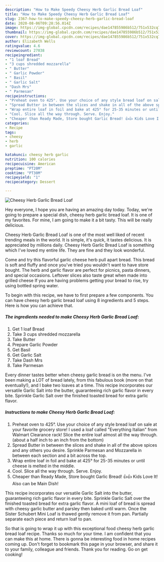 ```yaml
---
description: "How to Make Speedy Cheesy Herb Garlic Bread Loaf"
title: "How to Make Speedy Cheesy Herb Garlic Bread Loaf"
slug: 2367-how-to-make-speedy-cheesy-herb-garlic-bread-loaf
date: 2020-08-06T09:28:56.014Z
image: https://img-global.cpcdn.com/recipes/dae147855986b512/751x532cq70/cheesy-herb-garlic-bread-loaf-recipe-main-photo.jpg
thumbnail: https://img-global.cpcdn.com/recipes/dae147855986b512/751x532cq70/cheesy-herb-garlic-bread-loaf-recipe-main-photo.jpg
cover: https://img-global.cpcdn.com/recipes/dae147855986b512/751x532cq70/cheesy-herb-garlic-bread-loaf-recipe-main-photo.jpg
author: Elizabeth Wells
ratingvalue: 4.6
reviewcount: 27038
recipeingredient:
- "1 loaf Bread"
- "3 cups shredded mozzarella"
- " Butter"
- " Garlic Powder"
- " Basil"
- " Garlic Salt"
- "Dash Mrs"
- " Parmesan"
recipeinstructions:
- "Preheat oven to 425°. Use your choice of any style bread loaf on sale at your favorite grocery store! I used a loaf called &#34;Everything Italian&#34; from Walmart Clearance rack! Slice the entire loaf almost all the way through. (about a half inch to an inch from the bottom)"
- "Spread Butter in between the slices and shake in all of the above spices and any others you desire. Sprinkle Parmesan and Mozzarella in between each section and a bit across the top."
- "Wrap entire loaf in foil and bake at 425° for 25-35 minutes or until cheese is melted in the middle."
- "Cool. Slice all the way through. Serve. Enjoy."
- "Cheaper than Ready Made, Store bought Garlic Bread! 👍👍 Kids Love It! Also can be Main Dish!"
categories:
- Recipe
tags:
- cheesy
- herb
- garlic

katakunci: cheesy herb garlic 
nutrition: 100 calories
recipecuisine: American
preptime: "PT20M"
cooktime: "PT30M"
recipeyield: "1"
recipecategory: Dessert

---
```



![Cheesy Herb Garlic Bread Loaf](https://img-global.cpcdn.com/recipes/dae147855986b512/751x532cq70/cheesy-herb-garlic-bread-loaf-recipe-main-photo.jpg)

Hey everyone, I hope you are having an amazing day today. Today, we're going to prepare a special dish, cheesy herb garlic bread loaf. It is one of my favorites. For mine, I am going to make it a bit tasty. This will be really delicious.

Cheesy Herb Garlic Bread Loaf is one of the most well liked of recent trending meals in the world. It is simple, it's quick, it tastes delicious. It is appreciated by millions daily. Cheesy Herb Garlic Bread Loaf is something which I've loved my entire life. They are fine and they look wonderful.

Come and try this flavorful garlic cheese herb pull apart bread. This bread is soft and fluffy and once you&#39;ve tried you wouldn&#39;t want to have store bought. The herb and garlic flavor are perfect for picnics, pasta dinners, and special occasions. Leftover slices also taste great when made into grilled cheese If you are having problems getting your bread to rise, try using bottled spring water.


To begin with this recipe, we have to first prepare a few components. You can have cheesy herb garlic bread loaf using 8 ingredients and 5 steps. Here is how you can achieve that.

<!--inarticleads1-->

##### The ingredients needed to make Cheesy Herb Garlic Bread Loaf:

1. Get 1 loaf Bread
1. Take 3 cups shredded mozzarella
1. Take  Butter
1. Prepare  Garlic Powder
1. Get  Basil
1. Get  Garlic Salt
1. Take Dash Mrs
1. Take  Parmesan


Every dinner tastes better when cheesy garlic bread is on the menu. I&#39;ve been making a LOT of bread lately, from this fabulous book (more on that eventually!), and I bake two loaves at a time. This recipe incorporates our versatile Garlic Salt into the butter, guaranteeing rich garlic flavor in every bite. Sprinkle Garlic Salt over the finished toasted bread for extra garlic flavor. 

<!--inarticleads2-->

##### Instructions to make Cheesy Herb Garlic Bread Loaf:

1. Preheat oven to 425°. Use your choice of any style bread loaf on sale at your favorite grocery store! I used a loaf called &#34;Everything Italian&#34; from Walmart Clearance rack! Slice the entire loaf almost all the way through. (about a half inch to an inch from the bottom)
1. Spread Butter in between the slices and shake in all of the above spices and any others you desire. Sprinkle Parmesan and Mozzarella in between each section and a bit across the top.
1. Wrap entire loaf in foil and bake at 425° for 25-35 minutes or until cheese is melted in the middle.
1. Cool. Slice all the way through. Serve. Enjoy.
1. Cheaper than Ready Made, Store bought Garlic Bread! 👍👍 Kids Love It! Also can be Main Dish!


This recipe incorporates our versatile Garlic Salt into the butter, guaranteeing rich garlic flavor in every bite. Sprinkle Garlic Salt over the finished toasted bread for extra garlic flavor. A mini loaf of bread is spread with cheesy garlic butter and parsley then baked until warm. Once the Sister Schubert Mini Loaf is thawed gently remove it from pan. Partially separate each piece and return loaf to pan. 

So that is going to wrap it up with this exceptional food cheesy herb garlic bread loaf recipe. Thanks so much for your time. I am confident that you can make this at home. There is gonna be interesting food in home recipes coming up. Don't forget to bookmark this page in your browser, and share it to your family, colleague and friends. Thank you for reading. Go on get cooking!
